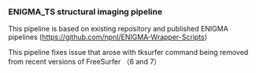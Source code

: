 ### ENIGMA_TS structural imaging  pipeline 

This pipeline is based on existing repository and published ENIGMA pipelines (https://github.com/npnl/ENIGMA-Wrapper-Scripts)

This pipeline fixes issue that arose with tksurfer command being removed from recent versions of FreeSurfer （6 and 7）

